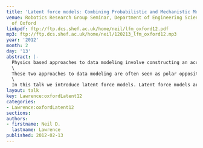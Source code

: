 ```yaml
---
title: 'Latent force models: Combining Probabilistic and Mechanistic Modelling'
venue: Robotics Research Group Seminar, Department of Engineering Science, University
  of Oxford
linkpdf: ftp://ftp.dcs.shef.ac.uk/home/neil/lfm_oxford12.pdf
mp3: ftp://ftp.dcs.shef.ac.uk/home/neil/120213_lfm_oxford12.mp3
year: '2012'
month: 2
day: '13'
abstract: |-
  Physics based approaches to data modeling involve constructing an accurate mechanistic model of data, often based on differential equations. Statistical and machine learning approaches are typically data driven-perhaps through regularized function approximation.\
  \
  These two approaches to data modeling are often seen as polar opposites, but in reality they are two different ends to a spectrum of approaches we might take. Physics based approaches can be seen as strongly mechanistic, the mechanistic assumptions are hard encoded into the model. Data-driven approaches do incorporate assumptions that might be seen as being derived from some underlying mechanism, such as smoothness. In this sense they are weakly mechanistic.\
  \
  In this talk we introduce latent force models. Latent force models are a new approach to data representation that model data through unknown forcing functions that drive differential equation models. By treating the unknown forcing functions with Gaussian process priors we can create probabilistic models that exhibit particular physical characteristics of interest, for example, in dynamical systems resonance and inertia. This allows us to perform a synthesis of the data driven and physical modeling paradigms. A moderately mechanistic approach. We show an application in modelling of human motion capture data.
layout: talk
key: Lawrence:oxfordLatent12
categories:
- Lawrence:oxfordLatent12
sections: 
authors:
- firstname: Neil D.
  lastname: Lawrence
published: 2012-02-13
---
```

